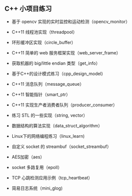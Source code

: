 ##  C++ 小项目练习

* 基于 opencv 实现的实时监控和运动检测（opencv_monitor）

* C++11 线程池实现（threadpool）

* 环形缓冲区实现（circle_buffer）

* C++11 简单的 web 服务框架实现（web_server_frame）

* 获取机器的 big/little endian 类型（get_info）

* 基于C++的设计模式练习（cpp_design_model）

* C++11 消息队列（message_queue）

* C++11 智能指针（smart_ptr）

* C++11 实现生产者消费者队列（producer_consumer）

* 练习 STL 的一些实现（string, vector）

* 数据结构的算法实现（data_struct_algorithm）

* Linux下的网络编程练习（linux_learn)

* 自定义 socket 的 streambuf（socket_streambuf）

* AES加密（aes）

* socket 多路复用（epoll）

* TCP 心跳检测应用示例（tcp_heartbeat）

* 简易日志系统（mini_glog)
